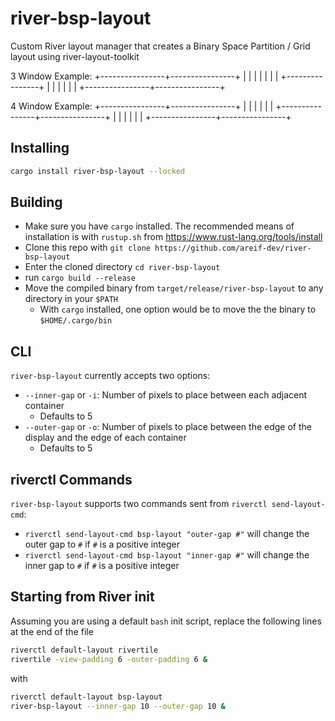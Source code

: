 # river-bsp-layout

Custom River layout manager that creates a Binary Space Partition / Grid layout using river-layout-toolkit

3 Window Example:
+----------------+----------------+
|                |                |
|                |                |
|                +----------------+
|                |                |
|                |                |
+----------------+----------------+

4 Window Example:
+----------------+----------------+
|                |                |
|                |                |
+----------------+----------------+
|                |                |
|                |                |
+----------------+----------------+

## Installing 

```bash
cargo install river-bsp-layout --locked
```

## Building

* Make sure you have `cargo` installed. The recommended means of installation is with `rustup.sh` from https://www.rust-lang.org/tools/install
* Clone this repo with `git clone https://github.com/areif-dev/river-bsp-layout`
* Enter the cloned directory `cd river-bsp-layout`
* run `cargo build --release`
* Move the compiled binary from `target/release/river-bsp-layout` to any directory in your `$PATH`
  * With `cargo` installed, one option would be to move the the binary to `$HOME/.cargo/bin`

## CLI

`river-bsp-layout` currently accepts two options:
* `--inner-gap` or `-i`: Number of pixels to place between each adjacent container
  * Defaults to 5
* `--outer-gap` or `-o`: Number of pixels to place between the edge of the display and the edge of each container
  * Defaults to 5
 
## riverctl Commands

`river-bsp-layout` supports two commands sent from `riverctl send-layout-cmd`:
* `riverctl send-layout-cmd bsp-layout "outer-gap #"` will change the outer gap to `#` if `#` is a positive integer
* `riverctl send-layout-cmd bsp-layout "inner-gap #"` will change the inner gap to `#` if `#` is a positive integer

## Starting from River init

Assuming you are using a default `bash` init script, replace the following lines at the end of the file

```bash
riverctl default-layout rivertile
rivertile -view-padding 6 -outer-padding 6 &
```

with 

```bash
riverctl default-layout bsp-layout
river-bsp-layout --inner-gap 10 --outer-gap 10 &
```
